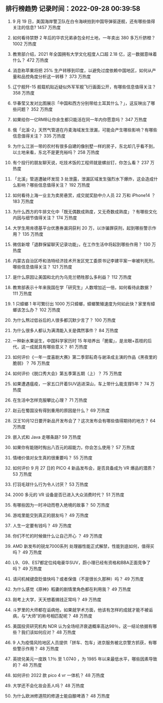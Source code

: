 
## 排行榜趋势 记录时间：2022-09-28 00:39:58
  
  1. 9 月 19 日，美国海岸警卫队在白令海峡拍到中国导弹驱逐舰，还有哪些值得关注的信息? 1457 万热度
    
  2. 如何看待禁野 2 年后的华农兄弟承包全村土地，一年卖出 380 多万斤脐橙？ 1002 万热度
    
  3. 教育部介绍，2021 年全国拥有大学文化程度人口超 2.18 亿，这一数据意味着什么？ 472 万热度
    
  4. 消息称苹果将把 25% 生产转移到印度，以避免过度依赖中国地区，如何从产量和品控角度分析这一转移？ 373 万热度
    
  5. 辽宁舰歼-15 舰载机贴近疑似外军军舰飞行画面公开，有哪些信息值得关注？ 358 万热度
    
  6. 华春莹又发对比图展示「中国和西方分别带给土耳其什么？」，这反映出了哪些问题？ 352 万热度
    
  7. 如果给你一亿RMB让你余生都只能活在同一年内你愿意吗？ 347 万热度
    
  8. 俄「北溪-2」天然气管道在丹麦海域发生泄漏，可能会产生哪些影响？有哪些信息值得关注？ 335 万热度
    
  9. 为什么江浙一带的农村有很多自建的像别墅一样的房子，东北却几乎看不到，以土地来看，东北不是更充裕吗？ 258 万热度
    
  10. 有个投行的朋友聊天说，吃技术饭的工程师就是螺丝钉，你怎么看？ 237 万热度
    
  11. 「北溪」管道遭破坏发现 3 处泄露，泄漏区域发生强烈水下爆炸，这会造成什么影响？哪些信息值得关注？ 192 万热度
    
  12. 如何看待上海一业主为卖房悬赏，成交就奖励中介人员 22 万和 iPhone14 ？ 183 万热度
    
  13. 为什么西方的牛排文化中「既无偶数成熟度，又无奇数成熟度」？有哪些文化内因与细节值得关注？ 174 万热度
    
  14. 大学生用肯德基平台优惠券漏洞获利 20 万，以诈骗罪获刑，起到哪些警示作用？ 135 万热度
    
  15. 微信新增「退群保留聊天记录功能」，在工作生活中将起到哪些作用？ 130 万热度
    
  16. 内蒙古自治区呼和浩特经济技术开发区党工委原书记李建平案一审被判死刑，哪些信息值得关注？ 121 万热度
    
  17. 是什么原因让美国和北约为乌克兰牺牲那么多利益？ 112 万热度
    
  18. 教育部表示十年来我国在学「研究生」人数增加近一倍，如何看待此数据？ 111 万热度
    
  19. 1 只蟑螂 1 年可繁衍出 1000 万只蟑螂，蟑螂繁殖速度为何如此快？家里有蟑螂该怎么办？ 102 万热度
    
  20. 为什么熬过低谷后的人很多都沉默少言了？ 100 万热度
    
  21. 为什么很多人都认为满清能入关是偶然事件？ 84 万热度
    
  22. 一种新水果诞生，中国科学家历时 15 年培养出「脆蜜」，是龙眼+荔枝的后代，这一成就具有哪些意义？ 81 万热度
    
  23. 如何评价《一年一度喜剧大赛》第二季郭耘奇与谢泽成主演的作品《黑夜里的脆弱》？ 76 万热度
    
  24. 如何评价《脱口秀大会》第五季第五期（上）？ 75 万热度
    
  25. 如果遭遇瘟疫，一家五口开着SUV逃进深山，车上带什么能支撑5年？ 74 万热度
    
  26. 在生活中怎样克服攀比心理？ 71 万热度
    
  27. 赵云在蜀国没有得到重用的原因是什么？ 69 万热度
    
  28. 汉王10月12日要开新品开发布会了？这次发布会有哪些值得期待的地方？ 64 万热度
    
  29. 嵌入式和 Java 走哪条路? 59 万热度
    
  30. 如果你有能随时掏出八百元的超能力，你会怎么使用？ 57 万热度
    
  31. 情绪价值对女生真的很重要吗？ 55 万热度
    
  32. 如何评价  9 月 27 日的 PICO 4 新品发布会，是否具备成为 VR 爆品的潜质？ 53 万热度
    
  33. 打羽毛球什么行为令人讨厌？ 53 万热度
    
  34. 2000 多元的 VR 设备是否已进入大众消费时代？ 51 万热度
    
  35. 有哪些因为一时冲动而卷入绝境的故事？ 50 万热度
    
  36. 游戏里能交到真正的朋友吗？ 49 万热度
    
  37. 人生一定要有钱吗？ 49 万热度
    
  38. 你们不忙的时候做什么让自己开心 ？ 49 万热度
    
  39. AMD 新发布的锐龙7000系列 处理器性能正式解禁，性能到底如何，值得买吗？ 49 万热度
    
  40. L9、G9、ES7都定位纯电豪华SUV，蔚小理已经有资格和BBA正面竞争了吗？ 49 万热度
    
  41. 请问机械键盘贬值快吗？或者保值（不是很长久那种）吗？ 49 万热度
    
  42. 为什么感觉《原神》稻妻的剧情里角色都在利用我？ 49 万热度
    
  43. 刚考上大学，天天想着搞钱正常吗？ 49 万热度
    
  44. 斗罗里的大师都在诟病他，如果就学术方面，他该有怎样的成就才能不被诟病，与“大师”的称号相匹配呢？ 48 万热度
    
  45. 美国投资研究机构 NDR 认为全场经济衰退概率高达98％，这一结论依据有哪些？我们该如何应对？ 48 万热度
    
  46. 9 人为疫情风险地区人员提供「拼车、包车」进京服务被北京警方抓获，有哪些警示作用？ 48 万热度
    
  47. 英镑兑美元一度跌 1.1％ 至 1.0740 ，为 1985 年以来最低水平，哪些因素导致的？ 48 万热度
    
  48. 如何评价 2022 款 pico 4 vr 一体机？ 48 万热度
    
  49. 大学还不会化妆会丢人吗？ 48 万热度
    
  50. 为什么欧洲修道院的修道士能自酿啤酒？ 48 万热度
    